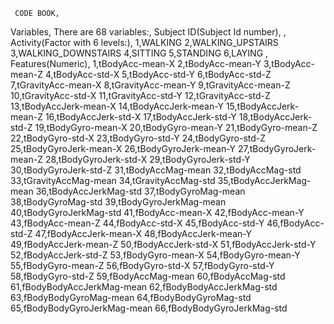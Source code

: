      CODE BOOK,
Variables,
There are 68 variables:,
Subject ID(Subject Id number),
,
Activity(Factor with 6 levels:),
1,WALKING
2,WALKING_UPSTAIRS
3,WALKING_DOWNSTAIRS
4,SITTING
5,STANDING
6,LAYING
,
Features(Numeric),
1,tBodyAcc-mean-X
2,tBodyAcc-mean-Y
3,tBodyAcc-mean-Z
4,tBodyAcc-std-X
5,tBodyAcc-std-Y
6,tBodyAcc-std-Z
7,tGravityAcc-mean-X
8,tGravityAcc-mean-Y
9,tGravityAcc-mean-Z
10,tGravityAcc-std-X
11,tGravityAcc-std-Y
12,tGravityAcc-std-Z
13,tBodyAccJerk-mean-X
14,tBodyAccJerk-mean-Y
15,tBodyAccJerk-mean-Z
16,tBodyAccJerk-std-X
17,tBodyAccJerk-std-Y
18,tBodyAccJerk-std-Z
19,tBodyGyro-mean-X
20,tBodyGyro-mean-Y
21,tBodyGyro-mean-Z
22,tBodyGyro-std-X
23,tBodyGyro-std-Y
24,tBodyGyro-std-Z
25,tBodyGyroJerk-mean-X
26,tBodyGyroJerk-mean-Y
27,tBodyGyroJerk-mean-Z
28,tBodyGyroJerk-std-X
29,tBodyGyroJerk-std-Y
30,tBodyGyroJerk-std-Z
31,tBodyAccMag-mean
32,tBodyAccMag-std
33,tGravityAccMag-mean
34,tGravityAccMag-std
35,tBodyAccJerkMag-mean
36,tBodyAccJerkMag-std
37,tBodyGyroMag-mean
38,tBodyGyroMag-std
39,tBodyGyroJerkMag-mean
40,tBodyGyroJerkMag-std
41,fBodyAcc-mean-X
42,fBodyAcc-mean-Y
43,fBodyAcc-mean-Z
44,fBodyAcc-std-X
45,fBodyAcc-std-Y
46,fBodyAcc-std-Z
47,fBodyAccJerk-mean-X
48,fBodyAccJerk-mean-Y
49,fBodyAccJerk-mean-Z
50,fBodyAccJerk-std-X
51,fBodyAccJerk-std-Y
52,fBodyAccJerk-std-Z
53,fBodyGyro-mean-X
54,fBodyGyro-mean-Y
55,fBodyGyro-mean-Z
56,fBodyGyro-std-X
57,fBodyGyro-std-Y
58,fBodyGyro-std-Z
59,fBodyAccMag-mean
60,fBodyAccMag-std
61,fBodyBodyAccJerkMag-mean
62,fBodyBodyAccJerkMag-std
63,fBodyBodyGyroMag-mean
64,fBodyBodyGyroMag-std
65,fBodyBodyGyroJerkMag-mean
66,fBodyBodyGyroJerkMag-std
